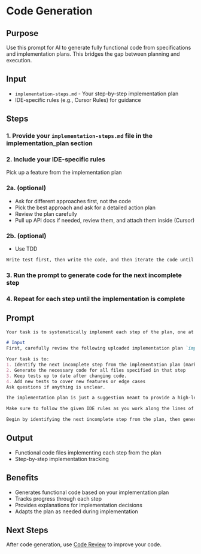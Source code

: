 # Code Generation
## Purpose

Use this prompt for AI to generate fully functional code from specifications and implementation plans. This bridges the gap between planning and execution.

## Input
- `implementation-steps.md` - Your step-by-step implementation plan
- IDE-specific rules (e.g., Cursor Rules) for guidance

## Steps

### 1. Provide your `implementation-steps.md` file in the implementation_plan section
### 2. Include your IDE-specific rules 
Pick up a feature from the implementation plan
### 2a. (optional)
- Ask for different approaches first, not the code
- Pick the best approach and ask for a detailed action plan
- Review the plan carefully
- Pull up API docs if needed, review them, and attach them inside (Cursor)
### 2b. (optional)
- Use TDD
```md
Write test first, then write the code, and then iterate the code until all tests pass
```
### 3. Run the prompt to generate code for the next incomplete step
### 4. Repeat for each step until the implementation is complete


## Prompt

```md
Your task is to systematically implement each step of the plan, one at a time.

# Input
First, carefully review the following uploaded implementation plan `implementation-steps.md`

Your task is to:
1. Identify the next incomplete step from the implementation plan (marked with `- [ ]`)
2. Generate the necessary code for all files specified in that step
3. Keep tests up to date after changing code.
4. Add new tests to cover new features or edge cases
Ask questions if anything is unclear.

The implementation plan is just a suggestion meant to provide a high-level overview of the objective. Use it to guide you, but you do not have to adhere to it strictly. If you update the implementation plan, include each modified step in full.  

Make sure to follow the given IDE rules as you work along the lines of the plan.

Begin by identifying the next incomplete step from the plan, then generate the required code. 
```

## Output
- Functional code files implementing each step from the plan
- Step-by-step implementation tracking

## Benefits

- Generates functional code based on your implementation plan
- Tracks progress through each step
- Provides explanations for implementation decisions
- Adapts the plan as needed during implementation

## Next Steps
After code generation, use [Code Review](./code-review.md) to improve your code.

